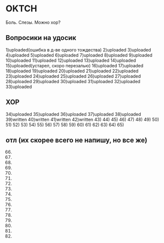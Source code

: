 # OKTCH
Боль. Слезы. Можно хор?
## Вопросики на удосик
1)uploaded(ошибка в д-ве одного тождества)
2)uploaded
3)uploaded
4)uploaded
5)uploaded
6)uploaded
7)uploaded
8)uploaded
9)uploaded
10)uploaded
11)uploaded
12)uploaded
13)uploaded
14)uploaded
15)uploaded(устарел, скоро перезалью)
16)uploaded
17)uploaded
18)uploaded
19)uploaded
20)uploaded
21)uploaded
22)uploaded
23)uploaded
24)uploaded
25)uploaded
26)uploaded
27)uploaded
28)uploaded
29)uploaded
30)uploaded
31)uploaded
32)uploaded
33)uploaded
## ХОР
34)uploaded
35)uploaded
36)uploaded
37)uploaded
38)uploaded
39)written
40)written
41)written
42)written
43)
44)
45)
46)
47)
48)
49)
50)
51)
52)
53)
54)
55)
56)
57)
58)
59)
60)
61)
62)
63)
64)
65)
## отл (их скорее всего не напишу, но все же)
66)
67)
68)
69)
70)
71)
72)
73)
74)
75)
76)
77)
78)
79)
80)
81)
82)
